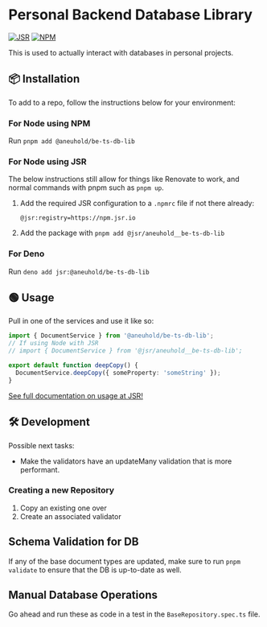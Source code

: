 # Personal Backend Database Library

[![JSR](https://jsr.io/badges/@aneuhold/be-ts-db-lib)](https://jsr.io/@aneuhold/be-ts-db-lib)
[![NPM](https://img.shields.io/npm/v/%40aneuhold%2Fbe-ts-db-lib)](https://www.npmjs.com/package/@aneuhold/be-ts-db-lib)

This is used to actually interact with databases in personal projects.

## 📦 Installation

To add to a repo, follow the instructions below for your environment:

### For Node using NPM

Run `pnpm add @aneuhold/be-ts-db-lib`

### For Node using JSR

The below instructions still allow for things like Renovate to work, and normal commands with pnpm such as `pnpm up`.

1. Add the required JSR configuration to a `.npmrc` file if not there already:
   ```
   @jsr:registry=https://npm.jsr.io
   ```
1. Add the package with `pnpm add @jsr/aneuhold__be-ts-db-lib`

### For Deno

Run `deno add jsr:@aneuhold/be-ts-db-lib`

## 🟢 Usage

Pull in one of the services and use it like so:

```ts
import { DocumentService } from '@aneuhold/be-ts-db-lib';
// If using Node with JSR
// import { DocumentService } from '@jsr/aneuhold__be-ts-db-lib';

export default function deepCopy() {
  DocumentService.deepCopy({ someProperty: 'someString' });
}
```

[See full documentation on usage at JSR!](https://jsr.io/@aneuhold/be-ts-db-lib/doc)

## 🛠️ Development

Possible next tasks:

- Make the validators have an updateMany validation that is more performant.

### Creating a new Repository

1. Copy an existing one over
1. Create an associated validator

## Schema Validation for DB

If any of the base document types are updated, make sure to run `pnpm validate` to ensure that the DB is up-to-date as well.

## Manual Database Operations

Go ahead and run these as code in a test in the `BaseRepository.spec.ts` file.
